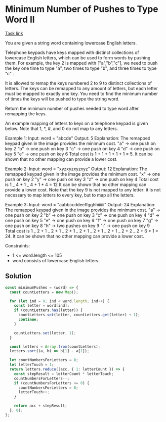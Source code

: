 # Minimum Number of Pushes to Type Word II

[Task link](https://leetcode.com/problems/minimum-number-of-pushes-to-type-word-ii/description/)

You are given a string word containing lowercase English letters.

Telephone keypads have keys mapped with distinct collections of lowercase English letters, which can be used to form words by pushing them. For example, the key 2 is mapped with ["a","b","c"], we need to push the key one time to type "a", two times to type "b", and three times to type "c" .

It is allowed to remap the keys numbered 2 to 9 to distinct collections of letters. The keys can be remapped to any amount of letters, but each letter must be mapped to exactly one key. You need to find the minimum number of times the keys will be pushed to type the string word.

Return the minimum number of pushes needed to type word after remapping the keys.

An example mapping of letters to keys on a telephone keypad is given below. Note that 1, \*, #, and 0 do not map to any letters.

Example 1:
Input: word = "abcde"
Output: 5
Explanation: The remapped keypad given in the image provides the minimum cost.
"a" -> one push on key 2
"b" -> one push on key 3
"c" -> one push on key 4
"d" -> one push on key 5
"e" -> one push on key 6
Total cost is 1 + 1 + 1 + 1 + 1 = 5.
It can be shown that no other mapping can provide a lower cost.

Example 2:
Input: word = "xyzxyzxyzxyz"
Output: 12
Explanation: The remapped keypad given in the image provides the minimum cost.
"x" -> one push on key 2
"y" -> one push on key 3
"z" -> one push on key 4
Total cost is 1 _ 4 + 1 _ 4 + 1 \* 4 = 12
It can be shown that no other mapping can provide a lower cost.
Note that the key 9 is not mapped to any letter: it is not necessary to map letters to every key, but to map all the letters.

Example 3:
Input: word = "aabbccddeeffgghhiiiiii"
Output: 24
Explanation: The remapped keypad given in the image provides the minimum cost.
"a" -> one push on key 2
"b" -> one push on key 3
"c" -> one push on key 4
"d" -> one push on key 5
"e" -> one push on key 6
"f" -> one push on key 7
"g" -> one push on key 8
"h" -> two pushes on key 9
"i" -> one push on key 9
Total cost is 1 _ 2 + 1 _ 2 + 1 _ 2 + 1 _ 2 + 1 _ 2 + 1 _ 2 + 1 _ 2 + 2 _ 2 + 6 \* 1 = 24.
It can be shown that no other mapping can provide a lower cost.

Constraints:

- 1 <= word.length <= 105
- word consists of lowercase English letters.

## Solution

```javascript
const minimumPushes = (word) => {
  const countLetters = new Map();

  for (let ind = 0; ind < word.length; ind++) {
    const letter = word[ind];
    if (countLetters.has(letter)) {
      countLetters.set(letter, countLetters.get(letter) + 1);
      continue;
    }

    countLetters.set(letter, 1);
  }

  const letters = Array.from(countLetters);
  letters.sort((a, b) => b[1] - a[1]);

  let countNumbersForLetters = 8;
  let letterTouch = 1;
  return letters.reduce((acc, { 1: letterCount }) => {
    const stepResult = letterCount * letterTouch;
    countNumbersForLetters--;
    if (countNumbersForLetters <= 0) {
      countNumbersForLetters = 8;
      letterTouch++;
    }

    return acc + stepResult;
  }, 0);
};
```
